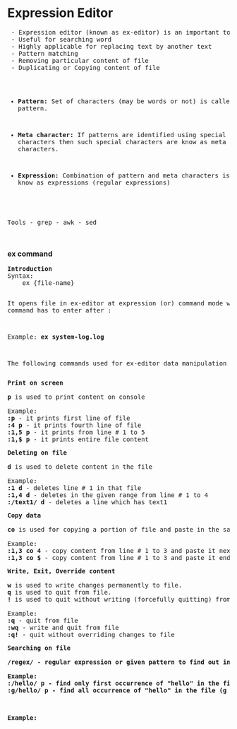 <h1>Expression Editor</h1>
<pre>
 - Expression editor (known as ex-editor) is an important tool in Linux.
 - Useful for searching word
 - Highly applicable for replacing text by another text
 - Pattern matching
 - Removing particular content of file
 - Duplicating or Copying content of file

 - <b>Pattern:</b> Set of characters (may be words or not) is called pattern.
 
 - <b>Meta character:</b> If patterns are identified using special characters 
 then such special characters are know as meta characters.
 
 - <b>Expression:</b> Combination of pattern and meta characters is 
 know as expressions (regular expressions)
 
 Tools
 	- grep
 	- awk
 	- sed
 	
</pre>


<h3>ex command</h3>
<pre>
<b>Introduction</b>
Syntax:
	ex {file-name}

It opens file in ex-editor at expression (or) command 
mode where command has to enter after :

Example: <b>ex system-log.log</b>


The following commands used for ex-editor data manipulation 
</pre>


<pre>
<b>Print on screen</b>

<b>p</b> is used to print content on console

Example:
<b>:p</b> - it prints first line of file
<b>:4 p</b> - it prints fourth line of file
<b>:1,5 p</b> - it prints from line # 1 to 5
<b>:1,$ p</b> - it prints entire file content
</pre>


<pre>
<b>Deleting on file</b>

<b>d</b> is used to delete content in the file

Example:
<b>:1 d</b> - deletes line # 1 in that file
<b>:1,4 d</b> - deletes in the given range from line # 1 to 4
<b>:/text1/ d</b> - deletes a line which has text1
</pre>


<pre>
<b>Copy data</b>

<b>co</b> is used for copying a portion of file and paste in the same file

Example:
<b>:1,3 co 4</b> - copy content from line # 1 to 3 and paste it next to line # 4
<b>:1,3 co $</b> - copy content from line # 1 to 3 and paste it end of file
</pre>


<pre>
<b>Write, Exit, Override content</b>

<b>w</b> is used to write changes permanently to file.
<b>q</b> is used to quit from file.
<b>!</b> is used to quit without writing (forcefully quitting) from file

Example:
<b>:q</b> - quit from file
<b>:wq</b> - write and quit from file
<b>:q!</b> - quit without overriding changes to file
</pre>

<pre>
<b>Searching on file</b>

<b>/regex/<b> - regular expression or given pattern to find out in file

Example:
<b>:/hello/ p</b> - find only first occurrence of "hello" in the file 
<b>:g/hello/ p</b> - find all occurrence of "hello" in the file (g - globally)
</pre>

<pre>
<b></b>

Example:

</pre>




